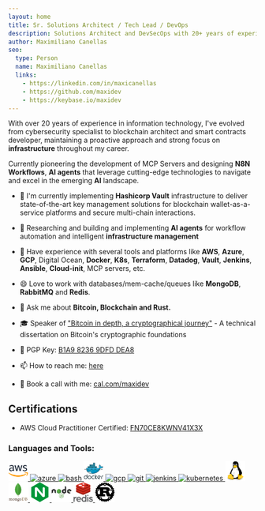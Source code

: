 ```yaml
---
layout: home
title: Sr. Solutions Architect / Tech Lead / DevOps
description: Solutions Architect and DevSecOps with 20+ years of experience specializing in blockchain architecture, smart contracts, and AI agents.
author: Maximiliano Canellas
seo:
  type: Person
  name: Maximiliano Canellas
  links:
    - https://linkedin.com/in/maxicanellas
    - https://github.com/maxidev
    - https://keybase.io/maxidev
---
```


With over 20 years of experience in information technology, I've evolved from cybersecurity specialist to blockchain architect and smart contracts developer, maintaining a proactive approach and strong focus on **infrastructure** throughout my career. 

Currently pioneering the development of MCP Servers and designing **N8N Workflows**, **AI agents** that leverage cutting-edge technologies to navigate and excel in the emerging **AI** landscape.

- 🔐 I'm currently implementing **Hashicorp Vault** infrastructure to deliver state-of-the-art key management solutions for blockchain wallet-as-a-service platforms and secure multi-chain interactions.

- 🤖 Researching and building and implementing **AI agents** for workflow automation and intelligent **infrastructure management**


- 🔭 Have experience with several tools and platforms like **AWS**, **Azure**, **GCP**, Digital Ocean, **Docker**, **K8s**, **Terraform**, **Datadog**, **Vault**, **Jenkins**, **Ansible**, **Cloud-init**, MCP servers, etc.

- 😄 Love to work with databases/mem-cache/queues like **MongoDB**, **RabbitMQ** and **Redis**.

- 💬 Ask me about **Bitcoin, Blockchain and Rust.**

- 🎓 Speaker of ["Bitcoin in depth, a cryptographical journey"](https://www.youtube.com/watch?v=P_qWl7_p96g) - A technical dissertation on Bitcoin's cryptographic foundations

- 🔑 PGP Key:  [B1A9 8236 9DFD DEA8](https://keybase.io/maxidev/pgp_keys.asc)

- 📫 How to reach me: [here](https://linkedin.com/in/maxicanellas)

- 📅 Book a call with me: [cal.com/maxidev](https://cal.com/maxidev)

## Certifications

- AWS Cloud Practitioner Certified: [FN70CE8KWNV41X3X](documents/AWS_CP_CERT.pdf)

<h3 align="left">Languages and Tools:</h3>
<p align="left"> <a href="https://aws.amazon.com" target="_blank" rel="noreferrer"> <img src="https://raw.githubusercontent.com/devicons/devicon/master/icons/amazonwebservices/amazonwebservices-original-wordmark.svg" alt="aws" width="40" height="40"/> </a> <a href="https://azure.microsoft.com/en-in/" target="_blank" rel="noreferrer"> <img src="https://www.vectorlogo.zone/logos/microsoft_azure/microsoft_azure-icon.svg" alt="azure" width="40" height="40"/> </a> <a href="https://www.gnu.org/software/bash/" target="_blank" rel="noreferrer"> <img src="https://www.vectorlogo.zone/logos/gnu_bash/gnu_bash-icon.svg" alt="bash" width="40" height="40"/> </a> <a href="https://www.docker.com/" target="_blank" rel="noreferrer"> <img src="https://raw.githubusercontent.com/devicons/devicon/master/icons/docker/docker-original-wordmark.svg" alt="docker" width="40" height="40"/> </a> <a href="https://cloud.google.com" target="_blank" rel="noreferrer"> <img src="https://www.vectorlogo.zone/logos/google_cloud/google_cloud-icon.svg" alt="gcp" width="40" height="40"/> </a> <a href="https://git-scm.com/" target="_blank" rel="noreferrer"> <img src="https://www.vectorlogo.zone/logos/git-scm/git-scm-icon.svg" alt="git" width="40" height="40"/> </a> <a href="https://www.jenkins.io" target="_blank" rel="noreferrer"> <img src="https://www.vectorlogo.zone/logos/jenkins/jenkins-icon.svg" alt="jenkins" width="40" height="40"/> </a> <a href="https://kubernetes.io" target="_blank" rel="noreferrer"> <img src="https://www.vectorlogo.zone/logos/kubernetes/kubernetes-icon.svg" alt="kubernetes" width="40" height="40"/> </a> <a href="https://www.linux.org/" target="_blank" rel="noreferrer"> <img src="https://raw.githubusercontent.com/devicons/devicon/master/icons/linux/linux-original.svg" alt="linux" width="40" height="40"/> </a> <a href="https://www.mongodb.com/" target="_blank" rel="noreferrer"> <img src="https://raw.githubusercontent.com/devicons/devicon/master/icons/mongodb/mongodb-original-wordmark.svg" alt="mongodb" width="40" height="40"/> </a> <a href="https://www.nginx.com" target="_blank" rel="noreferrer"> <img src="https://raw.githubusercontent.com/devicons/devicon/master/icons/nginx/nginx-original.svg" alt="nginx" width="40" height="40"/> </a> <a href="https://nodejs.org" target="_blank" rel="noreferrer"> <img src="https://raw.githubusercontent.com/devicons/devicon/master/icons/nodejs/nodejs-original-wordmark.svg" alt="nodejs" width="40" height="40"/> </a> <a href="https://redis.io" target="_blank" rel="noreferrer"> <img src="https://raw.githubusercontent.com/devicons/devicon/master/icons/redis/redis-original-wordmark.svg" alt="redis" width="40" height="40"/> </a> <a href="https://www.rust-lang.org" target="_blank" rel="noreferrer"> <img src="https://raw.githubusercontent.com/devicons/devicon/master/icons/rust/rust-original.svg" alt="rust" width="40" height="40"/> </a> </p>
